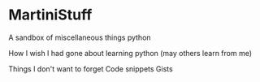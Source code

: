 # MartiniStuff

A sandbox of miscellaneous things python

How I wish I had gone about learning python (may others learn from me)

Things I don't want to forget
Code snippets
Gists
